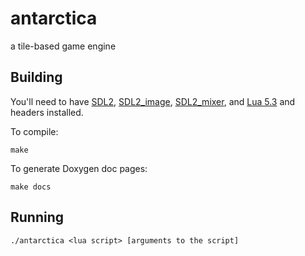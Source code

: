 # antarctica

a tile-based game engine


## Building

You'll need to have [SDL2](http://libsdl.org/), [SDL2\_image](http://libsdl.org/projects/SDL_image/),
[SDL2\_mixer](http://libsdl.org/projects/SDL_mixer),
and [Lua 5.3](https://www.lua.org/) and headers installed.

To compile:

    make

To generate Doxygen doc pages:

    make docs


## Running

    ./antarctica <lua script> [arguments to the script]

